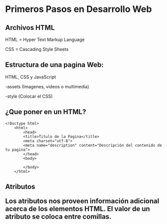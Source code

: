 <h1>Primeros Pasos en Desarrollo Web</h1>

<h2>Archivos HTML</h2>

HTML = Hyper Text Markup Language

CSS = Cascading Style Sheets

<h2>Estructura de una pagina Web:</h2>

HTML, CSS y JavaScript

-assets (Imagenes, videos o multimedia)

-style (Colocar el CSS)

<h2>¿Que poner en un HTML?</h2>

    <!Doctype html>
        <html>
            <head>
            <title>Titulo de la Pagina</title>
            <meta charset="utf-8">
            <meta name="description" content="Descripción del contenido de tu pagina">
            </head>
            <body>
            
            </body>
        </html>

<h2>Atributos</h>

Los atributos nos proveen información adicional acerca de los elementos HTML. El valor de un atributo se coloca entre comillas.
